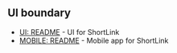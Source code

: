 ## UI boundary

- [UI: README](./ui/nx-monorepo/README.md) - UI for ShortLink
- [MOBILE: README](./ui/mobile/README.md) - Mobile app for ShortLink
